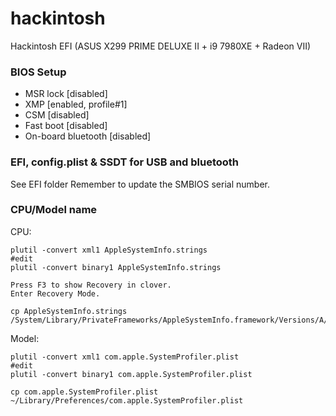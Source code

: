 # hackintosh
Hackintosh EFI (ASUS X299 PRIME DELUXE II + i9 7980XE + Radeon VII)

### BIOS Setup

- MSR lock [disabled]
- XMP [enabled, profile#1]
- CSM [disabled]
- Fast boot [disabled]
- On-board bluetooth [disabled]

### EFI, config.plist & SSDT for USB and bluetooth

See EFI folder
Remember to update the SMBIOS serial number.


### CPU/Model name

CPU:
```
plutil -convert xml1 AppleSystemInfo.strings
#edit
plutil -convert binary1 AppleSystemInfo.strings

Press F3 to show Recovery in clover.
Enter Recovery Mode.

cp AppleSystemInfo.strings /System/Library/PrivateFrameworks/AppleSystemInfo.framework/Versions/A/Resources/en.lproj/AppleSystemInfo.strings
```

Model:
```
plutil -convert xml1 com.apple.SystemProfiler.plist
#edit
plutil -convert binary1 com.apple.SystemProfiler.plist

cp com.apple.SystemProfiler.plist ~/Library/Preferences/com.apple.SystemProfiler.plist
```
